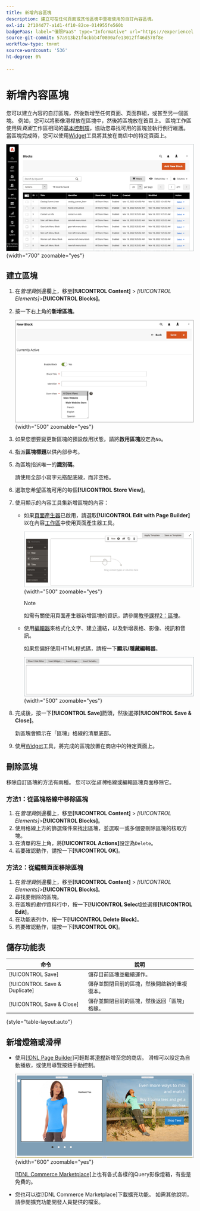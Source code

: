 ```yaml
---
title: 新增內容區塊
description: 建立可在任何頁面或其他區塊中重複使用的自訂內容區塊。
exl-id: 2f104d77-a1d1-4f10-82ce-014955fe560b
badgePaas: label="僅限PaaS" type="Informative" url="https://experienceleague.adobe.com/en/docs/commerce/user-guides/product-solutions" tooltip="僅適用於雲端專案(Adobe管理的PaaS基礎結構)和內部部署專案的Adobe Commerce 。"
source-git-commit: 57a913b21f4cbbb4f0800afe13012ff46d578f8e
workflow-type: tm+mt
source-wordcount: '536'
ht-degree: 0%

---
```


# 新增內容區塊

您可以建立內容的自訂區塊，然後新增至任何頁面、頁面群組，或甚至另一個區塊。 例如，您可以將影像滑桿放在區塊中，然後將區塊放在首頁上。 區塊工作區使用與&#x200B;_頁面_&#x200B;工作區相同的[基本控制項](pages-workspace.md)，協助您尋找可用的區塊並執行例行維護。 當區塊完成時，您可以使用[Widget](widget-static-block.md)工具將其放在商店中的特定頁面上。

![「區塊」頁面會顯示現有區塊的格線](./assets/blocks-workspace.png){width="700" zoomable="yes"}

## 建立區塊

1. 在&#x200B;_管理員_&#x200B;側邊欄上，移至&#x200B;**[!UICONTROL Content]** > _[!UICONTROL Elements]_>**[!UICONTROL Blocks]**。

1. 按一下右上角的&#x200B;**新增區塊**。

   ![新區塊頁面顯示選項和內容空間](./assets/block-detail.png){width="500" zoomable="yes"}

1. 如果您想要變更新區塊的預設啟用狀態，請將&#x200B;**啟用區塊**&#x200B;設定為`No`。

1. 指派&#x200B;**區塊標題**&#x200B;以供內部參考。

1. 為區塊指派唯一的&#x200B;**識別碼**。

   請使用全部小寫字元搭配底線，而非空格。

1. 選取您希望區塊可用的每個&#x200B;**[!UICONTROL Store View]**。

1. 使用顯示的內容工具集新增區塊的內容：

   - 如果[頁面產生器](../page-builder/introduction.md)已啟用，請選取&#x200B;**[!UICONTROL Edit with Page Builder]**&#x200B;以在內容[工作區](../page-builder/workspace.md)中使用頁面產生器工具。

     ![頁面產生器工作區](./assets/pb-workspace-block.png){width="500" zoomable="yes"}

     >[!NOTE]
     >
     >如需有關使用頁面產生器新增區塊的資訊，請參閱[教學課程2：區塊](../page-builder/2-blocks.md)。

   - 使用[編輯器](editor.md)來格式化文字、建立連結，以及新增表格、影像、視訊和音訊。

     如果您偏好使用HTML程式碼，請按一下&#x200B;**顯示/隱藏編輯器**。

     ![區塊編輯器（隱藏）](./assets/block-editor-hidden.png){width="500" zoomable="yes"}

1. 完成後，按一下&#x200B;**[!UICONTROL Save]**&#x200B;箭頭，然後選擇&#x200B;**[!UICONTROL Save & Close]**。

   新區塊會顯示在「區塊」格線的清單底部。

1. 使用[Widget](widget-static-block.md)工具，將完成的區塊放置在商店中的特定頁面上。

## 刪除區塊

移除自訂區塊的方法有兩種。 您可以從&#x200B;_區塊_&#x200B;格線或編輯區塊頁面移除它。

### 方法1：從區塊格線中移除區塊

1. 在&#x200B;_管理員_&#x200B;側邊欄上，移至&#x200B;**[!UICONTROL Content]** > _[!UICONTROL Elements]_>**[!UICONTROL Blocks]**。
1. 使用格線上方的篩選條件來找出區塊，並選取一或多個要刪除區塊的核取方塊。
1. 在清單的左上角，將&#x200B;**[!UICONTROL Actions]**&#x200B;設定為`Delete`。
1. 若要確認動作，請按一下&#x200B;**[!UICONTROL OK]**。

### 方法2：從編輯頁面移除區塊

1. 在&#x200B;_管理員_&#x200B;側邊欄上，移至&#x200B;**[!UICONTROL Content]** > _[!UICONTROL Elements]_>**[!UICONTROL Blocks]**。
1. 尋找要刪除的區塊。
1. 在區塊的&#x200B;_動作_&#x200B;資料行中，按一下&#x200B;**[!UICONTROL Select]**&#x200B;並選擇&#x200B;**[!UICONTROL Edit]**。
1. 在功能表列中，按一下&#x200B;**[!UICONTROL Delete Block]**。
1. 若要確認動作，請按一下&#x200B;**[!UICONTROL OK]**。

## 儲存功能表

| 命令 | 說明 |
|----------|----------- |
| [!UICONTROL Save] | 儲存目前區塊並繼續運作。 |
| [!UICONTROL Save & Duplicate] | 儲存並關閉目前的區塊，然後開啟新的重複復本。 |
| [!UICONTROL Save & Close] | 儲存並關閉目前的區塊，然後返回「區塊」格線。 |

{style="table-layout:auto"}

## 新增燈箱或滑桿

- 使用[[!DNL Page Builder]](../page-builder/introduction.md)可輕鬆將[滑桿](../page-builder/slider.md)新增至您的商店。 滑桿可以設定為自動播放，或使用導覽按鈕手動控制。

  ![頁面產生器滑桿](./assets/pb-tutorial3-slider-tee-shirt-promo.png){width="600" zoomable="yes"}

  [[!DNL Commerce Marketplace]][1]上也有各式各樣的jQuery影像燈箱，有些是免費的。

- 您也可以從[!DNL Commerce Marketplace]下載擴充功能。 如需其他說明，請參閱擴充功能開發人員提供的檔案。

[1]: https://marketplace.magento.com/extensions.html?q=lightbox
